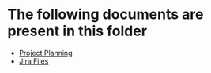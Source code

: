 # The following documents are present in this folder
- [Project Planning](https://github.com/IBM-EPBL/IBM-Project-7793-1658899472/blob/main/Project%20Designing%20%26%20Planning/Project%20Planning/Project%20Planning.pdf)
- [Jira Files](https://github.com/IBM-EPBL/IBM-Project-7793-1658899472/tree/main/Project%20Designing%20%26%20Planning/Project%20Planning/JIRA%20Files)
